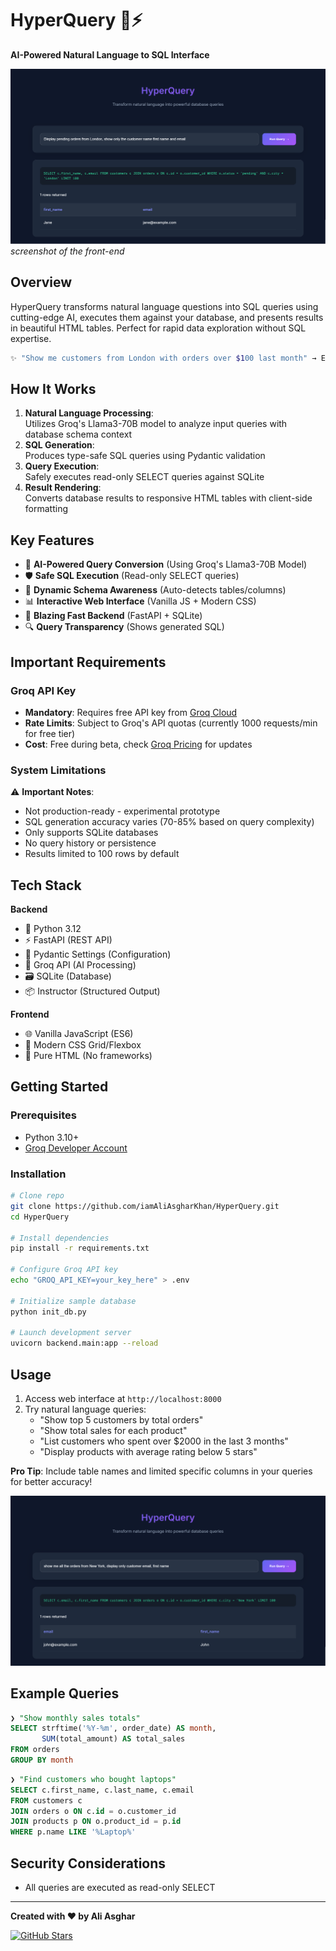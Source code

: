 
# HyperQuery 🔮⚡

**AI-Powered Natural Language to SQL Interface**

![HyperQuery Demo](./screenshots/1.png) 
*screenshot of the front-end*

## Overview

HyperQuery transforms natural language questions into SQL queries using cutting-edge AI, executes them against your database, and presents results in beautiful HTML tables. Perfect for rapid data exploration without SQL expertise.

```bash
✨ "Show me customers from London with orders over $100 last month" → Executes SQL → Returns HTML Table
```

## How It Works

1. **Natural Language Processing**:  
   Utilizes Groq's Llama3-70B model to analyze input queries with database schema context
2. **SQL Generation**:  
   Produces type-safe SQL queries using Pydantic validation
3. **Query Execution**:  
   Safely executes read-only SELECT queries against SQLite
4. **Result Rendering**:  
   Converts database results to responsive HTML tables with client-side formatting

## Key Features

- 🧠 **AI-Powered Query Conversion** (Using Groq's Llama3-70B Model)
- 🛡️ **Safe SQL Execution** (Read-only SELECT queries)
- 🔄 **Dynamic Schema Awareness** (Auto-detects tables/columns)
- 📊 **Interactive Web Interface** (Vanilla JS + Modern CSS)
- 🚀 **Blazing Fast Backend** (FastAPI + SQLite)
- 🔍 **Query Transparency** (Shows generated SQL)

## Important Requirements

### Groq API Key
- **Mandatory**: Requires free API key from [Groq Cloud](https://console.groq.com/keys)
- **Rate Limits**: Subject to Groq's API quotas (currently 1000 requests/min for free tier)
- **Cost**: Free during beta, check [Groq Pricing](https://wow.groq.com/) for updates

### System Limitations
⚠️ **Important Notes**:
- Not production-ready - experimental prototype
- SQL generation accuracy varies (70-85% based on query complexity)
- Only supports SQLite databases
- No query history or persistence
- Results limited to 100 rows by default

## Tech Stack

**Backend**
- 🐍 Python 3.12
- ⚡ FastAPI (REST API)
- 🔐 Pydantic Settings (Configuration)
- 🤖 Groq API (AI Processing)
- 🗃️ SQLite (Database)
- 📦 Instructor (Structured Output)

**Frontend**
- 🌐 Vanilla JavaScript (ES6)
- 🎨 Modern CSS Grid/Flexbox
- 📄 Pure HTML (No frameworks)

## Getting Started

### Prerequisites
- Python 3.10+
- [Groq Developer Account](https://console.groq.com/signup)

### Installation

```bash
# Clone repo
git clone https://github.com/iamAliAsgharKhan/HyperQuery.git
cd HyperQuery

# Install dependencies
pip install -r requirements.txt

# Configure Groq API key
echo "GROQ_API_KEY=your_key_here" > .env

# Initialize sample database
python init_db.py

# Launch development server
uvicorn backend.main:app --reload
```

## Usage

1. Access web interface at `http://localhost:8000`
2. Try natural language queries:
   - "Show top 5 customers by total orders"
   - "Show total sales for each product"
   - "List customers who spent over $2000 in the last 3 months"
   - "Display products with average rating below 5 stars"

**Pro Tip**: Include table names and limited specific columns in your queries for better accuracy!

![Query Example](./screenshots/2.png)

## Example Queries

```sql
❯ "Show monthly sales totals"
SELECT strftime('%Y-%m', order_date) AS month, 
       SUM(total_amount) AS total_sales
FROM orders
GROUP BY month
```

```sql
❯ "Find customers who bought laptops"
SELECT c.first_name, c.last_name, c.email
FROM customers c
JOIN orders o ON c.id = o.customer_id
JOIN products p ON o.product_id = p.id 
WHERE p.name LIKE '%Laptop%'
```

## Security Considerations

- All queries are executed as read-only SELECT
---

**Created with ❤️ by Ali Asghar**  

[![GitHub Stars](https://img.shields.io/github/stars/iamAliAsgharKhan/HyperQuery?style=social)](https://github.com/iamAliAsgharKhan/HyperQuery)
